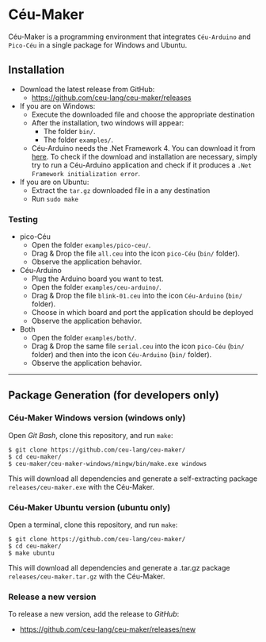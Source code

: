 # Céu-Maker

Céu-Maker is a programming environment that integrates `Céu-Arduino` and `Pico-Céu` in a single package for Windows and Ubuntu.

## Installation

- Download the latest release from GitHub:
    - https://github.com/ceu-lang/ceu-maker/releases
- If you are on Windows:
    - Execute the downloaded file and choose the appropriate destination
    - After the installation, two windows will appear:
        - The folder `bin/`.
        - The folder `examples/`.
    - Céu-Arduino needs the .Net Framework 4. You can download it from [here](https://www.microsoft.com/pt-br/download/details.aspx?id=17851). To check if the download and installation are necessary, simply try to run a Céu-Arduino application and check if it produces a ```.Net Framework initialization error```.
- If you are on Ubuntu:
    - Extract the `tar.gz` downloaded file in a any destination
    - Run `sudo make`

### Testing

- pico-Céu
    - Open the folder `examples/pico-ceu/`.
    - Drag & Drop the file `all.ceu` into the icon `pico-Céu` (`bin/` folder).
    - Observe the application behavior.
- Céu-Arduino
    - Plug the Arduino board you want to test.
    - Open the folder `examples/ceu-arduino/`.
    - Drag & Drop the file `blink-01.ceu` into the icon `Céu-Arduino` (`bin/` folder).
    - Choose in which board and port the application should be deployed
    - Observe the application behavior.
- Both
    - Open the folder `examples/both/`.
    - Drag & Drop the same file `serial.ceu` into the icon `pico-Céu` (`bin/` folder) and then into the icon `Céu-Arduino` (`bin/` folder).
    - Observe the application behavior.

-------------------------------------------------------------------------------

## Package Generation (for developers only)

### Céu-Maker Windows version (windows only)
Open *Git Bash*, clone this repository, and run `make`:

```
$ git clone https://github.com/ceu-lang/ceu-maker/
$ cd ceu-maker/
$ ceu-maker/ceu-maker-windows/mingw/bin/make.exe windows
```

This will download all dependencies and generate a self-extracting package
`releases/ceu-maker.exe` with the Céu-Maker.

### Céu-Maker Ubuntu version (ubuntu only)
Open a terminal, clone this repository, and run `make`:

```
$ git clone https://github.com/ceu-lang/ceu-maker/
$ cd ceu-maker/
$ make ubuntu
```

This will download all dependencies and generate a .tar.gz package
`releases/ceu-maker.tar.gz` with the Céu-Maker.

### Release a new version

To release a new version, add the release to *GitHub*:
- https://github.com/ceu-lang/ceu-maker/releases/new
